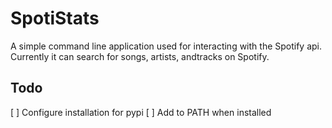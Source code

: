 # SpotiStats

A simple command line application used for interacting with the Spotify api. Currently it can search for songs, artists, andtracks on Spotify.

## Todo

[ ] Configure installation for pypi
[ ] Add to PATH when installed
